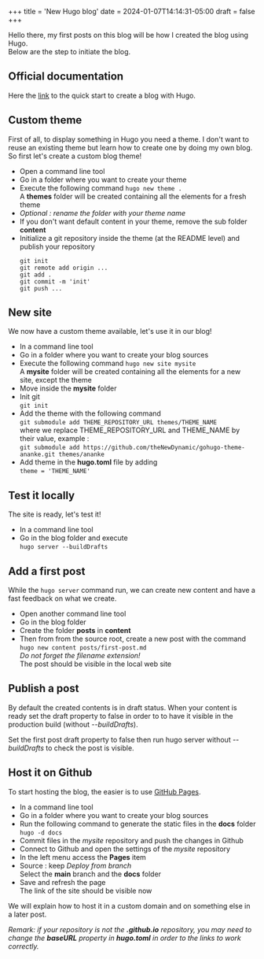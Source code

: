 +++
title = 'New Hugo blog'
date = 2024-01-07T14:14:31-05:00
draft = false
+++

Hello there, my first posts on this blog will be how I created the blog using Hugo.  
Below are the step to initiate the blog.

## Official documentation

Here the [link](https://gohugo.io/getting-started/quick-start) to the quick start to create a blog with Hugo.

## Custom theme

First of all, to display something in Hugo you need a theme.
I don't want to reuse an existing theme but learn how to create one by doing my own blog.
So first let's create a custom blog theme!

* Open a command line tool
* Go in a folder where you want to create your theme
* Execute the following command 
  `hugo new theme .`  
  A **themes** folder will be created containing all the elements for a fresh theme
* *Optional : rename the folder with your theme name*
* If you don't want default content in your theme, remove the sub folder **content**
* Initialize a git repository inside the theme (at the README level) and publish your repository  
  ```
  git init
  git remote add origin ...
  git add .
  git commit -m 'init'
  git push ...
  ```

## New site

We now have a custom theme available, let's use it in our blog!

* In a command line tool
* Go in a folder where you want to create your blog sources
* Execute the following command 
  `hugo new site mysite`  
  A **mysite** folder will be created containing all the elements for a new site, except the theme
* Move inside the **mysite** folder
* Init git  
  `git init`
* Add the theme with the following command  
  `git submodule add THEME_REPOSITORY_URL themes/THEME_NAME`  
  where we replace THEME_REPOSITORY_URL and THEME_NAME by their value, example :  
  `git submodule add https://github.com/theNewDynamic/gohugo-theme-ananke.git themes/ananke`
* Add theme in the **hugo.toml** file by adding  
  `theme = 'THEME_NAME'`

## Test it locally

The site is ready, let's test it!

* In a command line tool
* Go in the blog folder and execute  
  `hugo server --buildDrafts`

## Add a first post

While the `hugo server` command run, we can create new content and have a fast feedback on what we create.

* Open another command line tool
* Go in the blog folder
* Create the folder **posts** in **content**
* Then from from the source root, create a new post with the command  
  `hugo new content posts/first-post.md`  
  *Do not forget the filename extension!*  
  The post should be visible in the local web site

## Publish a post

By default the created contents is in draft status. When your content is ready set the draft property to false in order to to have it visible in the production build (without *--buildDrafts*).

Set the first post draft property to false then run hugo server without *--buildDrafts* to check the post is visible.

## Host it on Github

To start hosting the blog, the easier is to use [GitHub Pages](https://docs.github.com/en/pages/getting-started-with-github-pages/creating-a-github-pages-site).

* In a command line tool
* Go in a folder where you want to create your blog sources
* Run the following command to generate the static files in the **docs** folder  
  `hugo -d docs`
* Commit files in the *mysite* repository and push the changes in Github
* Connect to Github and open the settings of the *mysite* repository
* In the left menu access the **Pages** item
* Source : keep *Deploy from branch*  
  Select the **main** branch and the **docs** folder
* Save and refresh the page  
  The link of the site should be visible now

We will explain how to host it in a custom domain and on something else in a later post.

*Remark: if your repository is not the **<user>.github.io** repository, you may need to change the **baseURL** property in **hugo.toml** in order to the links to work correctly.*

